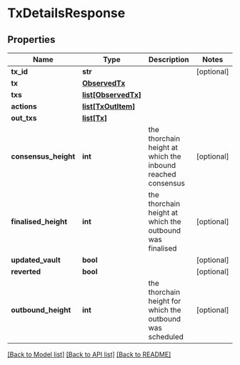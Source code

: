 # TxDetailsResponse

## Properties
Name | Type | Description | Notes
------------ | ------------- | ------------- | -------------
**tx_id** | **str** |  | [optional] 
**tx** | [**ObservedTx**](ObservedTx.md) |  | 
**txs** | [**list[ObservedTx]**](ObservedTx.md) |  | 
**actions** | [**list[TxOutItem]**](TxOutItem.md) |  | 
**out_txs** | [**list[Tx]**](Tx.md) |  | 
**consensus_height** | **int** | the thorchain height at which the inbound reached consensus | [optional] 
**finalised_height** | **int** | the thorchain height at which the outbound was finalised | [optional] 
**updated_vault** | **bool** |  | [optional] 
**reverted** | **bool** |  | [optional] 
**outbound_height** | **int** | the thorchain height for which the outbound was scheduled | [optional] 

[[Back to Model list]](../README.md#documentation-for-models) [[Back to API list]](../README.md#documentation-for-api-endpoints) [[Back to README]](../README.md)


